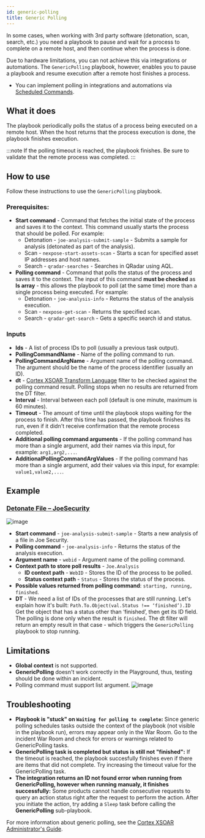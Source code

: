 ```yaml
---
id: generic-polling
title: Generic Polling
---
```


In some cases, when working with 3rd party software (detonation, scan, search, etc.) you need a playbook to pause and wait for a process to complete on a remote host, and then continue when the process is done.

Due to hardware limitations, you can not achieve this via integrations or automations. The `GenericPolling` playbook, however, enables you to pause a playbook and resume execution after a remote host finishes a process.

* You can implement polling in integrations and automations via [Scheduled Commands](./../integrations/scheduled-commands).  

## What it does
The playbook periodically polls the status of a process being executed on a remote host. When the host returns that the process execution is done, the playbook finishes execution.

:::note 
If the polling timeout is reached, the playbook finishes. Be sure to validate that the remote process was completed. 
:::

## How to use
Follow these instructions to use the `GenericPolling` playbook.
### Prerequisites:
* **Start command** - Command that fetches the initial state of the process and saves it to the context. This command usually starts the process that should be polled. For example:
  * Detonation - `joe-analysis-submit-sample` - Submits a sample for analysis (detonated as part of the analysis).
  * Scan - `nexpose-start-assets-scan` - Starts a scan for specified asset IP addresses and host names.
  * Search - `qradar-searches` - Searches in QRadar using AQL.
* **Polling command** - Command that polls the status of the process and saves it to the context. The input of this command **must be checked** as **Is array** - this allows the playbook to poll (at the same time) more than a single process being executed. For example:
  * Detonation - `joe-analysis-info` - Returns the status of the analysis execution.
  * Scan - `nexpose-get-scan` - Returns the specified scan.
  * Search - `qradar-get-search` - Gets a specific search id and status.

### Inputs
* **Ids** - A list of process IDs to poll (usually a previous task output).
* **PollingCommandName** - Name of the polling command to run.
* **PollingCommandArgName** - Argument name of the polling command. The argument should be the name of the process identifier (usually an ID).
* **dt** - [Cortex XSOAR Transform Language](../integrations/dt) filter to be checked against the polling command result. Polling stops when no results are returned from the DT filter.
* **Interval** - Interval between each poll (default is one minute, maximum is 60 minutes).
* **Timeout** - The amount of time until the playbook stops waiting for the process to finish. After this time has passed, the playbook finishes its run, even if it didn't receive confirmation that the remote process completed.
* **Additional polling command arguments** - If the polling command has more than a single argument, add their names via this input, for example: `arg1,arg2,...`. 
* **AdditionalPollingCommandArgValues** -  If the polling command has more than a single argument, add their values via this input, for example: `value1,value2,...`. 

## Example
### [Detonate File – JoeSecurity](https://github.com/demisto/content/blob/master/Packs/JoeSecurity/Playbooks/playbook-Detonate_File_-_JoeSecurity.yml)
![image](/doc_imgs/playbooks/66270734-7ee53b00-e85f-11e9-8566-e0118774070e.png)

* **Start command** - `joe-analysis-submit-sample` - Starts a new analysis of a file in Joe Security.
* **Polling command** - `joe-analysis-info` - Returns the status of the analysis execution.
* **Argument name** - `webid` - Argument name of the polling command. 
* **Context path to store poll results** - `Joe.Analysis`
  * **ID context path** - `WebID` - Stores the ID of the process to be polled.
  * **Status context path** - `Status` - Stores the status of the process. 
* **Possible values returned from polling command**: `starting, running, finished`. 
* **DT** - We need a list of IDs of the processes that are still running. Let's explain how it's built:
`Path.To.Object(val.Status !== ‘finished’).ID`
Get the object that has a status other than ‘finished’, then get its ID field.
The polling is done only when the result is `finished`. The dt filter will return an empty result in that case - which triggers the `GenericPolling` playbook to stop running. 

## Limitations
* **Global context** is not supported.
* **GenericPolling**  doesn't work correctly in the Playground, thus, testing should be done within an incident.
* Polling command must support list argument.
![image](/doc_imgs/playbooks/66293071-7d168880-e8ee-11e9-9d55-e8ae1e09fe0e.png)

## Troubleshooting
* **Playbook is "stuck" on `Waiting for polling to complete`:** Since generic polling schedules tasks outside the context of the playbook (not visible in the playbook run), errors may appear only in the War Room. Go to the incident War Room and check for errors or warnings related to GenericPolling tasks.
* **GenericPolling task is completed but status is still not "finished":** If the timeout is reached, the playbook succesfully finishes even if there are items that did not complete. Try increasing the timeout value for the GenericPolling task.
* **The integration returns an ID not found error when running from GenericPolling, however when running manualy, it finishes successfully:** Some products cannot handle consecutive requests to query an action status right after the request to perform the action. After you initiate the action, try adding a `Sleep` task before calling the **GenericPolling** sub-playbook.

For more information about generic polling, see the [Cortex XSOAR Administrator's Guide](https://docs.paloaltonetworks.com/cortex/cortex-xsoar/6-8/cortex-xsoar-admin/playbooks/generic-polling).

